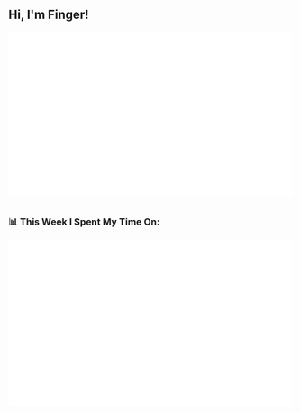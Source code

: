 <h2> Hi, I'm Finger!</h2>

<img align="right" src="https://raw.githubusercontent.com/spianmo/github-stats/master/generated/overview.svg#gh-light-mode-only">

<!-- <img align="right" height="160em" src="https://github-readme-stats-eight-theta.vercel.app/api/top-langs/?username=spianmo&layout=compact&langs_count=8&theme=algolia"/>	 -->
	
```go
package main

type Me struct {
	Name   string
	Job    string
	Code   string
	Skills string
}

func main() {
	me := &Me{
		Name:   "Finger",
		Job:    "Client-side Engineer",
		Code:   "Java, Kotlin, C#, Rust and C++ and Others",
		Skills: "Android, Security, Cross-platform client, NLP, CV, ASR ^o^",
	}
	_ = me
}
```


<h3>📊 This Week I Spent My Time On:</h3>
<img align='right' src="https://raw.githubusercontent.com/spianmo/github-stats/master/generated/languages.svg#gh-light-mode-only">

<!--START_SECTION:waka-->

```txt
Kotlin                         9 hrs 26 mins   ████████████▒░░░░░░░░░░░░   49.35 %
Java                           4 hrs 6 mins    █████▒░░░░░░░░░░░░░░░░░░░   21.44 %
XML                            2 hrs 23 mins   ███░░░░░░░░░░░░░░░░░░░░░░   12.47 %
TOML                           53 mins         █░░░░░░░░░░░░░░░░░░░░░░░░   04.66 %
Groovy                         28 mins         ▓░░░░░░░░░░░░░░░░░░░░░░░░   02.52 %
```

<!--END_SECTION:waka-->
